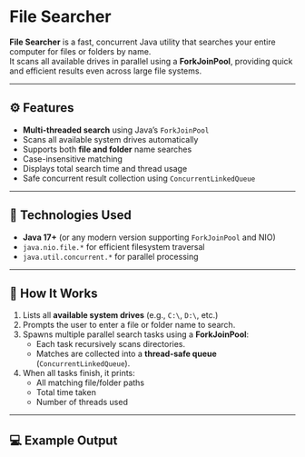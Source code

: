 #  File Searcher

**File Searcher** is a fast, concurrent Java utility that searches your entire computer for files or folders by name.  
It scans all available drives in parallel using a **ForkJoinPool**, providing quick and efficient results even across large file systems.

---

## ⚙️ Features

- **Multi-threaded search** using Java’s `ForkJoinPool`
-  Scans all available system drives automatically
-  Supports both **file and folder** name searches
-  Case-insensitive matching
-  Displays total search time and thread usage
-  Safe concurrent result collection using `ConcurrentLinkedQueue`

---

## 🧰 Technologies Used

- **Java 17+** (or any modern version supporting `ForkJoinPool` and NIO)
- `java.nio.file.*` for efficient filesystem traversal
- `java.util.concurrent.*` for parallel processing

---

## 🧠 How It Works

1. Lists all **available system drives** (e.g., `C:\`, `D:\`, etc.)
2. Prompts the user to enter a file or folder name to search.
3. Spawns multiple parallel search tasks using a **ForkJoinPool**:
   - Each task recursively scans directories.
   - Matches are collected into a **thread-safe queue** (`ConcurrentLinkedQueue`).
4. When all tasks finish, it prints:
   - All matching file/folder paths  
   - Total time taken  
   - Number of threads used

---


## 💻 Example Output
